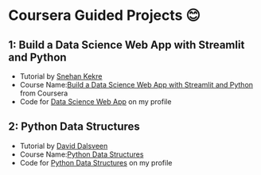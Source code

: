 # Coursera Guided Projects 😊

## 1: Build a Data Science Web App with Streamlit and Python 
- Tutorial by [Snehan Kekre](https://www.coursera.org/instructor/snehan-kekre)
- Course Name:[Build a Data Science Web App with Streamlit and Python](https://www.coursera.org/projects/data-science-streamlit-python) from Coursera
- Code for [Data Science Web App](data-science-web-app/app.py) on my profile

## 2: Python Data Structures
- Tutorial by [David Dalsveen](https://www.coursera.org/instructor/davedalsveen)
- Course Name:[Python Data Structures](https://www.coursera.org/projects/python-data-structures) 
- Code for [Python Data Structures](https://github.com/viollysa/coursera-guided-projects/blob/main/python-data-structures/quiz.py) on my profile

